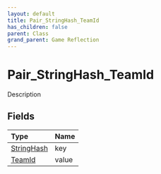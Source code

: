 ```yaml
---
layout: default
title: Pair_StringHash_TeamId
has_children: false
parent: Class
grand_parent: Game Reflection
---
```

# Pair_StringHash_TeamId
Description 

## Fields

| Type | Name |
|:----------|:--------------|
| [StringHash](/riftbreaker-wiki/docs/game-reflection/classes/string_hash/) | key |
| [TeamId](/riftbreaker-wiki/docs/game-reflection/classes/team_id/) | value |

